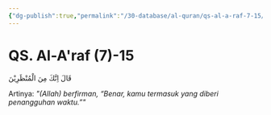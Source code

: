 ```yaml
---
{"dg-publish":true,"permalink":"/30-database/al-quran/qs-al-a-raf-7-15/"}
---
```



# QS. Al-A'raf (7)-15
قَالَ اِنَّكَ مِنَ الْمُنْظَرِيْنَ 

Artinya: *"(Allah) berfirman, “Benar, kamu termasuk yang diberi penangguhan waktu.”"*
